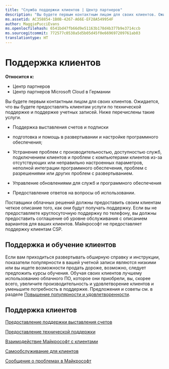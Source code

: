 ```yaml
---
title: "Служба поддержки клиентов | Центр партнеров"
description: "Вы будете первым контактным лицом для своих клиентов. Ожидается, что вы будете предоставлять клиентам услуги по технической поддержке и поддержке учетных записей. Ниже перечислены такие услуги. Поддержка выставления счетов и подписок. Подготовка и помощь в развертывании и настройке программного обеспечения. Устранение проблем с производительностью, доступностью служб, подключением клиентов и проблем с компьютерами клиентов из-за отсутствующих или неправильно настроенных параметров, неполной интеграции программного обеспечения, проблем с разрешениями или других проблем с развертыванием. Управление обновлениями для служб и программного обеспечения; предоставление ответов на вопросы об использовании. Поставщики облачных решений должны предоставить своим клиентам четкое описание того, как они будут получать поддержку. Если вы не предоставляете круглосуточную поддержку по телефону, вы должны предоставить соглашение об уровне обслуживания с описанием вариантов для ваших клиентов. Майкрософт не предоставляет поддержку клиентам CSP."
ms.assetid: AC358854-1B0B-4267-A66E-EF28A549954F
author: MaggiePucciEvans
ms.openlocfilehash: 6541bd47fb66d9e51163b178d4b377b9e3714ccb
ms.sourcegitcommit: 772577c0538a5d5b05d45f0e669697209761ab03
translationtype: HT
---
```

# <a name="customer-support"></a>Поддержка клиентов

**Относится к:**

-  Центр партнеров
-  Центр партнеров Microsoft Cloud в Германии

Вы будете первым контактным лицом для своих клиентов. Ожидается, что вы будете предоставлять клиентам услуги по технической поддержке и поддержке учетных записей. Ниже перечислены такие услуги.

-   Поддержка выставления счетов и подписки

-   подготовка и помощь в развертывании и настройке программного обеспечения;

-   Устранение проблем с производительностью, доступностью служб, подключением клиентов и проблем с компьютерами клиентов из-за отсутствующих или неправильно настроенных параметров, неполной интеграции программного обеспечения, проблем с разрешениями или других проблем с развертыванием.

-   Управление обновлениями для служб и программного обеспечения

-   Предоставление ответов на вопросы об использовании.

Поставщики облачных решений должны предоставить своим клиентам четкое описание того, как они будут получать поддержку. Если вы не предоставляете круглосуточную поддержку по телефону, вы должны предоставить соглашение об уровне обслуживания с описанием вариантов для ваших клиентов. Майкрософт не предоставляет поддержку клиентам CSP.

## <a href="" id="supportingtrainingcustomers"></a>Поддержка и обучение клиентов


Если вам приходиться развертывать обширную справку и инструкции, показатели популярности в вашей учетной записи являются низкими или вы ищете возможности продать дороже, возможно, следует предложить курсы обучения. Обучая своих клиентов лучшему использованию облачного ПО, которое они приобрели, вы, скорее всего, увеличите производительность и удовлетворение клиентов и уменьшите потребность в поддержке. Предложения и советы см. в разделе [Повышение популярности и удовлетворенности](increasing-adoption-and-satisfaction.md).

## <a name="customer-support"></a>Поддержка клиентов


[Предоставление поддержки выставления счетов](provide-billing-support.md)

[Предоставление технической поддержки](provide-technical-support.md)

[Взаимодействие Майкрософт с клиентами](customer-communication-from-microsoft.md)

[Самообслуживание для клиентов](customer-self-support.md)

[Сообщение о проблемах в Майкрософт](escalate-problems-to-microsoft.md)

 

 



